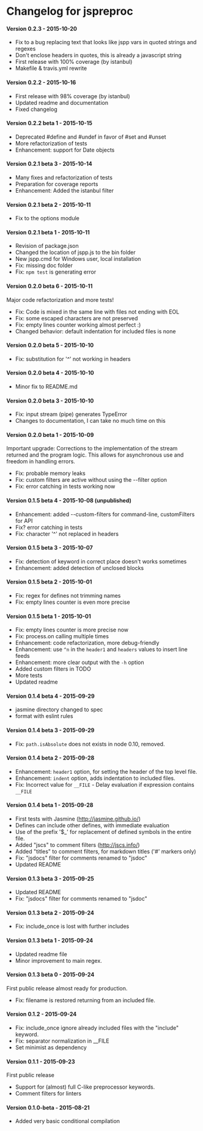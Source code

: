 # Changelog for jspreproc

#### Version 0.2.3 - 2015-10-20
- Fix to a bug replacing text that looks like jspp vars in quoted strings and regexes
- Don't enclose headers in quotes, this is already a javascript string
- First release with 100% coverage (by istanbul)
- Makefile & travis.yml rewrite

#### Version 0.2.2 - 2015-10-16
- First release with 98% coverage (by istanbul)
- Updated readme and documentation
- Fixed changelog

#### Version 0.2.2 beta 1 - 2015-10-15
- Deprecated #define and #undef in favor of #set and #unset
- More refactorization of tests
- Enhancement: support for Date objects

#### Version 0.2.1 beta 3 - 2015-10-14
- Many fixes and refactorization of tests
- Preparation for coverage reports
- Enhancement: Added the istanbul filter

#### Version 0.2.1 beta 2 - 2015-10-11
- Fix to the options module

#### Version 0.2.1 beta 1 - 2015-10-11
- Revision of package.json
- Changed the location of jspp.js to the bin folder
- New jspp.cmd for Windows user, local installation
- Fix: missing doc folder
- Fix: `npm test` is generating error

#### Version 0.2.0 beta 6 - 2015-10-11
Major code refactorization and more tests!
- Fix: Code is mixed in the same line with files not ending with EOL
- Fix: some escaped characters are not preserved
- Fix: empty lines counter working almost perfect :)
- Changed behavior: default indentation for included files is none 

#### Version 0.2.0 beta 5 - 2015-10-10
- Fix: substitution for '^' not working in headers

#### Version 0.2.0 beta 4 - 2015-10-10
- Minor fix to README.md

#### Version 0.2.0 beta 3 - 2015-10-10
- Fix: input stream (pipe) generates TypeError
- Changes to documentation, I can take no much time on this

#### Version 0.2.0 beta 1 - 2015-10-09
Important upgrade:
Corrections to the implementation of the stream returned and the program logic. This allows for asynchronous use and freedom in handling errors.
- Fix: probable memory leaks
- Fix: custom filters are active without using the --filter option 
- Fix: error catching in tests working now

#### Version 0.1.5 beta 4 - 2015-10-08 (unpublished)
- Enhancement: added --custom-filters for command-line, customFilters for API
- Fix? error catching in tests
- Fix: character '^' not replaced in headers

#### Version 0.1.5 beta 3 - 2015-10-07
- Fix: detection of keyword in correct place doesn't works sometimes
- Enhancement: added detection of unclosed blocks

#### Version 0.1.5 beta 2 - 2015-10-01
- Fix: regex for defines not trimming names
- Fix: empty lines counter is even more precise

#### Version 0.1.5 beta 1 - 2015-10-01
- Fix: empty lines counter is more precise now
- Fix: process.on calling multiple times
- Enhancement: code refactorization, more debug-friendly
- Enhancement: use `^n` in the `header1` and `headers` values to insert line feeds
- Enhancement: more clear output with the `-h` option 
- Added custom filters in TODO
- More tests
- Updated readme

#### Version 0.1.4 beta 4 - 2015-09-29
- jasmine directory changed to spec
- format with eslint rules

#### Version 0.1.4 beta 3 - 2015-09-29
- Fix: `path.isAbsolute` does not exists in node 0.10, removed.

#### Version 0.1.4 beta 2 - 2015-09-28
- Enhancement: `header1` option, for setting the header of the top level file.
- Enhancement: `indent` option, adds indentation to included files.
- Fix: Incorrect value for `__FILE` - Delay evaluation if expression contains `__FILE`

#### Version 0.1.4 beta 1 - 2015-09-28
- First tests with Jasmine (http://jasmine.github.io/)
- Defines can include other defines, with immediate evaluation
- Use of the prefix '$_' for replacement of defined symbols in the entire file.
- Added "jscs" to comment filters (http://jscs.info/)
- Added "titles" to comment filters, for markdown titles ('#' markers only)
- Fix: "jsdocs" filter for comments renamed to "jsdoc"
- Updated README

#### Version 0.1.3 beta 3 - 2015-09-25
- Updated README
- Fix: "jsdocs" filter for comments renamed to "jsdoc"

#### Version 0.1.3 beta 2 - 2015-09-24
- Fix: include_once is lost with further includes

#### Version 0.1.3 beta 1 - 2015-09-24
- Updated readme file
- Minor improvement to main regex.

#### Version 0.1.3 beta 0 - 2015-09-24
First public release almost ready for production.
- Fix: filename is restored returning from an included file.

#### Version 0.1.2 - 2015-09-24
- Fix: include_once ignore already included files with the "include" keyword.
- Fix: separator normalization in __FILE
- Set minimist as dependency

#### Version 0.1.1 - 2015-09-23
First public release
- Support for (almost) full C-like preprocessor keywords.
- Comment filters for linters

#### Version 0.1.0-beta - 2015-08-21
- Added very basic conditional compilation
